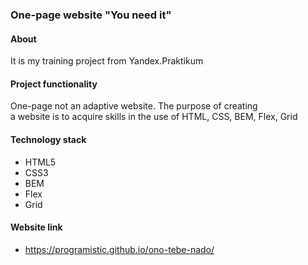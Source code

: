 ### One-page website "You need it"

#### About
It is my training project from Yandex.Praktikum

#### Project functionality
One-page not an adaptive website. The purpose of creating<br>
a website is to acquire skills in the use of HTML, CSS, BEM, Flex, Grid

#### Technology stack
- HTML5
- CSS3
- BEM
- Flex
- Grid

#### Website link
- https://programistic.github.io/ono-tebe-nado/
